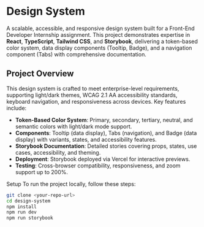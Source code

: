 # Design System

A scalable, accessible, and responsive design system built for a Front-End Developer Internship assignment. This project demonstrates expertise in **React**, **TypeScript**, **Tailwind CSS**, and **Storybook**, delivering a token-based color system, data display components (Tooltip, Badge), and a navigation component (Tabs) with comprehensive documentation.

## Project Overview

This design system is crafted to meet enterprise-level requirements, supporting light/dark themes, WCAG 2.1 AA accessibility standards, keyboard navigation, and responsiveness across devices. Key features include:
- **Token-Based Color System**: Primary, secondary, tertiary, neutral, and semantic colors with light/dark mode support.
- **Components**: Tooltip (data display), Tabs (navigation), and Badge (data display) with variants, states, and accessibility features.
- **Storybook Documentation**: Detailed stories covering props, states, use cases, accessibility, and theming.
- **Deployment**: Storybook deployed via Vercel for interactive previews.
- **Testing**: Cross-browser compatibility, responsiveness, and zoom support up to 200%.

Setup
To run the project locally, follow these steps:

```bash
git clone <your-repo-url>
cd design-system
npm install
npm run dev
npm run storybook